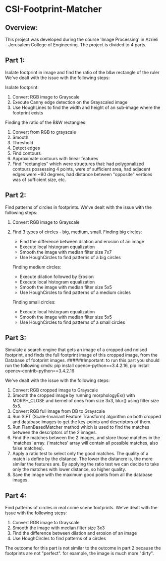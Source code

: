 # CSI-Footprint-Matcher

## Overview:
This project was developed during the course 'Image Processing' in Azrieli - Jerusalem College of Engineering.
The project is divided to 4 parts.


## Part 1:
Isolate footprint in image and find the ratio of the b&w rectangle of the ruler
We've dealt with the issue with the following steps:

Isolate footprint:
1. Convert RGB image to Grayscale
2. Execute Canny edge detection on the Grayscaled image
3. Use HoughLines to find the width and height of an sub-image where the footprint exists

Finding the ratio of the B&W rectangles:
1. Convert from RGB to grayscale
2. Smooth
3. Threshold
4. Detect edges
5. Find contours
6. Approximate contours with linear features
7. Find "rectangles" which were structures that: had polygonalized contours possessing 4 points, were of sufficient area, had adjacent edges were ~90 degrees, had distance between "opposite" vertices was of sufficient size, etc.


## Part 2:
Find patterns of circles in footprints.
We've dealt with the issue with the following steps:
1. Convert RGB image to Grayscale
2. Find 3 types of circles - big, medium, small.
    Finding big circles:
    * Find the difference between dilation and erosion of an image
    * Execute local histogram equalization
    * Smooth the image with median filter size 7x7
    * Use HoughCircles to find patterns of a big circles

    Finding medium circles:
    * Execute dilation followed by Erosion
    * Execute local histogram equalization
    * Smooth the image with median filter size 5x5
    * Use HoughCircles to find patterns of a medium circles

    Finding small circles:
    * Execute local histogram equalization
    * Smooth the image with median filter size 5x5
    * Use HoughCircles to find patterns of a small circles


## Part 3:
Simulate a search engine that gets an image of a cropped and noised footprint, and finds the full footprint image of this cropped image, from the Database of footprint images.
######Important: to run this part you should run the following cmds: pip install opencv-python==3.4.2.16, pip install opencv-contrib-python==3.4.2.16

We've dealt with the issue with the following steps:
1. Convert RGB cropped image to Grayscale
2. Smooth the cropped image by running morphologyEx() with MORPH_CLOSE and kernel of ones from size 3x3, blur() using filter size 5x5. 
3. Convert RGB full image from DB to Grayscale
4. Run SIFT (Scale-Invariant Feature Transform) algorithm on both cropped and database images to get the key-points and descriptors of them.
5. Run FlannBasedMatcher method which is used to find the matches between the descriptors of the 2 images.
6. Find the matches between the 2 images, and store those matches in the 'matches' array. ('matches' array will contain all possible matches, also false matches).
7. Apply a ratio test to select only the good matches. The quality of a match is define by the distance. The lower the distancre is, the more similar the features are. By applying the ratio test we can decide to take only the matches with lower distance, so higher quality.
8. Save the image with the maximum good points from all the database images.


## Part 4:
Find patterns of circles in real crime scene footprints.
We've dealt with the issue with the following steps:
1. Convert RGB image to Grayscale
2. Smooth the image with median filter size 3x3
3. Find the difference between dilation and erosion of an image
4. Use HoughCircles to find patterns of a circles

The outcome for this part is not similar to the outcome in part 2 because the footprints are not "perfect". for example, the image is much more "dirty".

